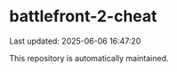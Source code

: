 # battlefront-2-cheat

Last updated: 2025-06-06 16:47:20

This repository is automatically maintained.

